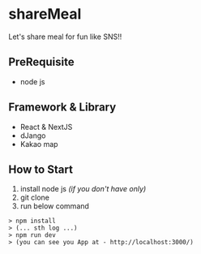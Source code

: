 # shareMeal
Let's share meal for fun like SNS!!

## PreRequisite
- node js
## Framework & Library
- React & NextJS
- dJango
- Kakao map
## How to Start
1. install node js *(if you don't have only)*
2. git clone
3. run below command
```
> npm install
> (... sth log ...)
> npm run dev
> (you can see you App at - http://localhost:3000/)
```
